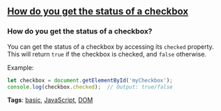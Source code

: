 ## [How do you get the status of a checkbox](#how-do-you-get-the-status-of-a-checkbox)

### How do you get the status of a checkbox?

You can get the status of a checkbox by accessing its `checked` property. This will return `true` if the checkbox is checked, and `false` otherwise.

Example:

```javascript
let checkbox = document.getElementById('myCheckbox');
console.log(checkbox.checked);  // Output: true/false
```

**Tags**: [basic](./level/basic), [JavaScript](./theme/javascript), [DOM](./theme/dom)


